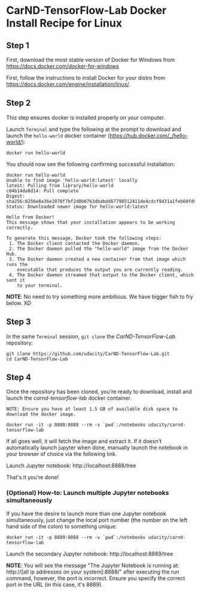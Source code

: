 # CarND-TensorFlow-Lab Docker Install Recipe for Linux

## Step 1

First, download the most stable version of Docker for Windows from https://docs.docker.com/docker-for-windows

First, follow the instructions to install Docker for your distro from https://docs.docker.com/engine/installation/linux/.

## Step 2

This step ensures docker is installed properly on your computer.

Launch `Terminal` and type the following at the prompt to download and launch the `hello-world` docker container (https://hub.docker.com/_/hello-world/):

```
docker run hello-world
```

You should now see the following confirming successful installation: 

```
docker run hello-world
Unable to find image 'hello-world:latest' locally
latest: Pulling from library/hello-world
c04b14da8d14: Pull complete
Digest: sha256:0256e8a36e2070f7bf2d0b0763dbabdd67798512411de4cdcf9431a1feb60fd9
Status: Downloaded newer image for hello-world:latest

Hello from Docker!
This message shows that your installation appears to be working correctly.

To generate this message, Docker took the following steps:
 1. The Docker client contacted the Docker daemon.
 2. The Docker daemon pulled the "hello-world" image from the Docker Hub.
 3. The Docker daemon created a new container from that image which runs the
    executable that produces the output you are currently reading.
 4. The Docker daemon streamed that output to the Docker client, which sent it
    to your terminal.
```

**NOTE**: No need to try something more ambitious. We have bigger fish to fry below. XD

## Step 3
 
In the same `Terminal` session, `git clone` the _CarND-TensorFlow-Lab_ repository:

```
git clone https://github.com/udacity/CarND-TensorFlow-Lab.git
cd CarND-TensorFlow-Lab
```

## Step 4

Once the repository has been cloned, you're ready to download, install and launch the _carnd-tensorflow-lab_ docker container.

`NOTE: Ensure you have at least 1.5 GB of available disk space to download the docker image.`

```
docker run -it -p 8888:8888 --rm -v `pwd`:/notebooks udacity/carnd-tensorflow-lab
```

If all goes well, it will fetch the image and extract it.  If it doesn't automatically launch jupyter when done, manually launch the notebook in your browser of choice via the following link.

Launch Jupyter notebook: http://localhost:8888/tree

That's it you're done!


### (Optional) How-to: Launch multiple Jupyter notebooks simultaneously

If you have the desire to launch more than one Jupyter notebook simultaneously, just change the local port number (the number on the left hand side of the colon) to something unique:

```
docker run -it -p 8889:8888 --rm -v `pwd`:/notebooks udacity/carnd-tensorflow-lab
```

Launch the secondary Jupyter notebook: http://localhost:8889/tree

**NOTE**: You will see the message "The Jupyter Notebook is running at: http://[all ip addresses on your system]:8888/" after executing the run command, however, the port is incorrect. Ensure you specify the correct port in the URL (in this case, it's 8889).
